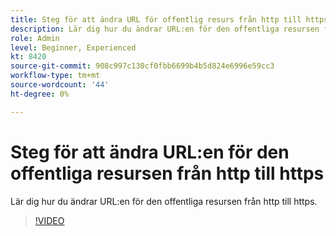 ```yaml
---
title: Steg för att ändra URL för offentlig resurs från http till https
description: Lär dig hur du ändrar URL:en för den offentliga resursen från http till https.
role: Admin
level: Beginner, Experienced
kt: 8420
source-git-commit: 908c997c130cf0fbb6699b4b5d824e6996e59cc3
workflow-type: tm+mt
source-wordcount: '44'
ht-degree: 0%

---
```



# Steg för att ändra URL:en för den offentliga resursen från http till https

Lär dig hur du ändrar URL:en för den offentliga resursen från http till https.

>[!VIDEO](https://video.tv.adobe.com/v/335973?quality=12)
